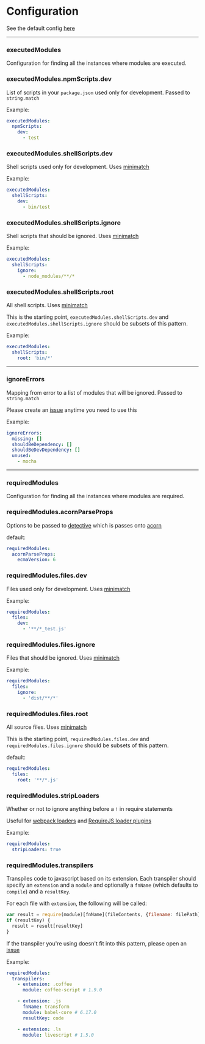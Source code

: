 # Configuration

See the default config [here](../config/default.yml)

---
### executedModules
Configuration for finding all the instances where modules are executed.

### executedModules.npmScripts.dev
List of scripts in your `package.json` used only for development.
Passed to `string.match`

Example:
```yml
executedModules:
  npmScripts:
    dev:
      - test
```

### executedModules.shellScripts.dev
Shell scripts used only for development.
Uses [minimatch](https://github.com/isaacs/minimatch)

Example:
```yml
executedModules:
  shellScripts:
    dev:
      - bin/test
```

### executedModules.shellScripts.ignore
Shell scripts that should be ignored.
Uses [minimatch](https://github.com/isaacs/minimatch)

Example:
```yml
executedModules:
  shellScripts:
    ignore:
      - node_modules/**/*
```

### executedModules.shellScripts.root
All shell scripts.
Uses [minimatch](https://github.com/isaacs/minimatch)

This is the starting point, `executedModules.shellScripts.dev` and `executedModules.shellScripts.ignore` should be
subsets of this pattern.

Example:
```yml
executedModules:
  shellScripts:
    root: 'bin/*'
```

---
### ignoreErrors
Mapping from error to a list of modules that will be ignored.
Passed to `string.match`

Please create an [issue](https://github.com/charlierudolph/dependency-lint/issues)
anytime you need to use this

Example:
```yml
ignoreErrors:
  missing: []
  shouldBeDependency: []
  shouldBeDevDependency: []
  unused:
    - mocha
```

---
### requiredModules
Configuration for finding all the instances where modules are required.

### requiredModules.acornParseProps
Options to be passed to [detective](https://github.com/substack/node-detective) which is passes
onto [acorn](https://www.npmjs.com/package/acorn)

default:
```yml
requiredModules:
  acornParseProps:
    ecmaVersion: 6
```


### requiredModules.files.dev
Files used only for development.
Uses [minimatch](https://github.com/isaacs/minimatch)

Example:
```yml
requiredModules:
  files:
    dev:
      - '**/*_test.js'
```

### requiredModules.files.ignore
Files that should be ignored.
Uses [minimatch](https://github.com/isaacs/minimatch)

Example:
```yml
requiredModules:
  files:
    ignore:
      - 'dist/**/*'
```

### requiredModules.files.root
All source files.
Uses [minimatch](https://github.com/isaacs/minimatch)

This is the starting point, `requiredModules.files.dev` and `requiredModules.files.ignore` should be
subsets of this pattern.

default:
```yml
requiredModules:
  files:
    root: '**/*.js'
```

### requiredModules.stripLoaders
Whether or not to ignore anything before a `!` in require statements

Useful for [webpack loaders](https://webpack.github.io/docs/loaders.html) and
[RequireJS loader plugins](http://requirejs.org/docs/plugins.html)

Example:
```yml
requiredModules:
  stripLoaders: true
```

### requiredModules.transpilers
Transpiles code to javascript based on its extension.
Each transpiler should specify an `extension` and a `module` and optionally a `fnName` (which defaults to `compile`) and a `resultKey`.

For each file with `extension`, the following will be called:
```js
var result = require(module)[fnName](fileContents, {filename: filePath});
if (resultKey) {
  result = result[resultKey]
}
```

If the transpiler you're using doesn't fit into this pattern, please open an [issue](https://github.com/charlierudolph/dependency-lint/issues)

Example:
```yml
requiredModules:
  transpilers:
    - extension: .coffee
      module: coffee-script # 1.9.0

    - extension: .js
      fnName: transform
      module: babel-core # 6.17.0
      resultKey: code

    - extension: .ls
      module: livescript # 1.5.0
```
